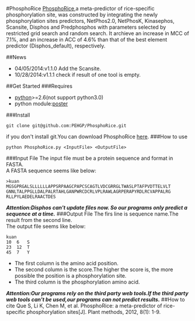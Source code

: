 #PhosphoRice
[PhosphoRice](http://www.plantmethods.com/content/8/1/5),a meta-predictor of rice-specific phosphorylation site, was constructed by integrating the newly phosphorylation sites predictors, NetPhos2.0, NetPhosK, Kinasephos, Scansite, Disphos and Predphosphos with parameters selected by restricted grid search and random search. It archieve an increase in MCC of 7.1%, and an increase in ACC of 4.6% than that of the best element predictor (Disphos_default), respectively.
 
##News
- 04/05/2014:v1.1.0   Add the Scansite.
- 10/28/2014:v1.1.1   check if result of one tool is empty.

##Get Started
###Requires
- [python](http://www.python.org/downloads/)>=2.6(not support python3.0)
- python module:[poster](https://pypi.python.org/pypi/poster/0.4)

###Install
```
git clone git@github.com:PEHGP/PhosphoRice.git
```
if you don't install git.You can download PhosphoRice [here](https://github.com/PEHGP/PhosphoRice/archive/master.zip).
###How to use   
```
python PhosphoRice.py <InputFile> <OutputFile>
```
###Input File
The input file must be a protein sequence and format in FASTA.  
A FASTA sequence seems like below:  
```
>kuan  
MGSGPRGALSLLLLLLAPPSRPAAGCPAPCSCAGTLVDCGRRGLTWASLPTAFPVDTTELVLT
GNNLTALPPGLLDALPALRTAHLGANPWRCDCRLVPLRAWLAGRPERAPYRDLRCVAPPALRG
RLLPYLAEDELRAACTDES 
```
***Attention:Disphos can't update files now. So our programs only predict a sequence at a time.***
###Output File
 The firs line is sequence name.The result from the second line.  
 The output file seems like below:
```
kuan
10	6	S  
23	12	T
45	7	Y
```
- The first column is the amino acid position.
- The second column is the score.The higher the score is, the more possible the position is a phosphorylation site.
- The third column is the phosphorylation amino acid.

***Attention:Our programs rely on the third party web tools.If the third party web tools can't be used,our programs can not predict results.***
##How to cite
 Que S, Li K, Chen M, et al. PhosphoRice: a meta-predictor of rice-specific phosphorylation sites[J]. Plant methods, 2012, 8(1): 1-9.
